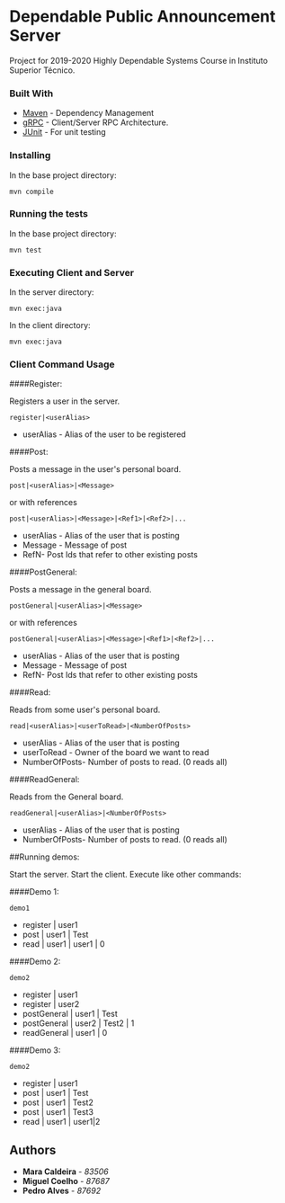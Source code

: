# Dependable Public Announcement Server

Project for 2019-2020 Highly Dependable Systems Course in Instituto Superior Técnico.

### Built With

* [Maven](https://maven.apache.org/) - Dependency Management
* [gRPC](https://grpc.io/docs/) - Client/Server RPC Architecture.
* [JUnit](https://junit.org/junit4/) - For unit testing

### Installing
In the base project directory:
```
mvn compile
```

### Running the tests
In the base project directory:
```
mvn test
```

### Executing Client and Server
In the server directory:
```
mvn exec:java
```

In the client directory:
```
mvn exec:java
```

### Client Command Usage

####Register:

Registers a user in the server.
```
register|<userAlias>
```
* userAlias - Alias of the user to be registered

####Post:

Posts a message in the user's personal board.
```
post|<userAlias>|<Message>
```
or with references
```
post|<userAlias>|<Message>|<Ref1>|<Ref2>|...
```
* userAlias - Alias of the user that is posting
* Message - Message of post
* RefN- Post Ids that refer to other existing posts

####PostGeneral:

Posts a message in the general board.
```
postGeneral|<userAlias>|<Message>
```
or with references
```
postGeneral|<userAlias>|<Message>|<Ref1>|<Ref2>|...
```
* userAlias - Alias of the user that is posting
* Message - Message of post
* RefN- Post Ids that refer to other existing posts

####Read:

Reads from some user's personal board.
```
read|<userAlias>|<userToRead>|<NumberOfPosts>
```
* userAlias - Alias of the user that is posting
* userToRead - Owner of the board we want to read
* NumberOfPosts- Number of posts to read. (0 reads all)

####ReadGeneral:

Reads from the General board.

```
readGeneral|<userAlias>|<NumberOfPosts>
```
* userAlias - Alias of the user that is posting
* NumberOfPosts- Number of posts to read. (0 reads all)

##Running demos:

Start the server.
Start the client.
Execute like other commands:

####Demo 1:

```
demo1
```
* register | user1
* post | user1 | Test
* read | user1 | user1 | 0

####Demo 2:

```
demo2
```
* register | user1
* register | user2
* postGeneral | user1 | Test
* postGeneral | user2 | Test2 | 1
* readGeneral | user1 | 0

####Demo 3:

```
demo2
```
* register | user1
* post | user1 | Test
* post | user1 | Test2
* post | user1 | Test3
* read | user1 | user1|2

## Authors

* **Mara  Caldeira** - *83506*
* **Miguel Coelho** - *87687*
* **Pedro Alves** - *87692*

